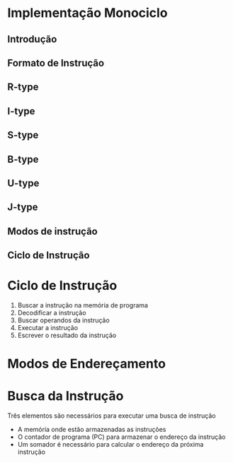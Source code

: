 # Implementação Monociclo

## Introdução

## Formato de Instrução

## R-type

## I-type

## S-type

## B-type

## U-type

## J-type

## Modos de instrução

## Ciclo de Instrução

# Ciclo de Instrução

1. Buscar a instrução na memória de programa
2. Decodificar a instrução
3. Buscar operandos da instrução
4. Executar a instrução
5. Escrever o resultado da instrução

# Modos de Endereçamento

# Busca da Instrução

Três elementos são necessários para executar uma busca de
instrução

- A memória onde estão armazenadas as instruções
- O contador de programa (PC) para armazenar o endereço da instrução
- Um somador é necessário para calcular o endereço da próxima
  instrução

